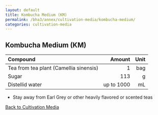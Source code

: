```yaml
---
layout: default
title: Kombucha Medium (KM)
permalink: /bha3/annex/cultivation-media/kombucha-medium/
categories: cultivation-media
---
```


## Kombucha Medium (KM)

|Compound| Amount | Unit |
|:-------|-------:|-----:|
|Tea from tea plant (Camellia sinensis)|1|bag|
|Sugar|113|g|
|Distellid water|up to 1000|mL|

* Stay away from Earl Grey or other heavily flavored or scented teas

[Back to Cultivation Media](/bha3/annex/cultivation-media/)
